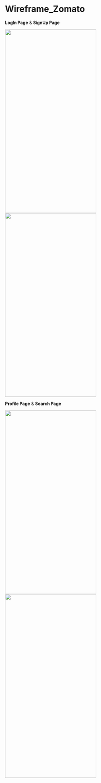 # Wireframe_Zomato

**LogIn Page** & **SignUp Page**


<img src="https://github.com/rutviprajapati16/Mockup_Zomato/assets/97946004/690680e7-34b4-4061-9f83-4135c762eb49" height="600" width="300">
<img src="https://github.com/rutviprajapati16/Mockup_Zomato/assets/97946004/0721a792-80ac-45df-b594-3c51989a79a8" height="600" width="300">

**Profile Page** & **Search Page**

<img src="https://github.com/rutviprajapati16/Mockup_Zomato/assets/97946004/0cbfb43a-e9e6-4955-9ca7-64b0953986f6" height="600" width="300">
<img src="https://github.com/rutviprajapati16/Mockup_Zomato/assets/97946004/e48807e1-84fe-42c9-9e7b-42ac3a161b13" height="600" width="300">



